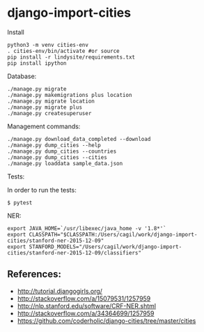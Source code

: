 # django-import-cities

Install

    python3 -m venv cities-env
    . cities-env/bin/activate #or source
    pip install -r lindysite/requirements.txt
    pip install ipython


Database:

    ./manage.py migrate
    ./manage.py makemigrations plus location
    ./manage.py migrate location
    ./manage.py migrate plus
    ./manage.py createsuperuser

Management commands:

    ./manage.py download_data_completed --download
    ./manage.py dump_cities --help
    ./manage.py dump_cities --countries
    ./manage.py dump_cities --cities
    ./manage.py loaddata sample_data.json

Tests:

In order to run the tests:

    $ pytest


NER:

    export JAVA_HOME=`/usr/libexec/java_home -v '1.8*'`
    export CLASSPATH="$CLASSPATH:/Users/cagil/work/django-import-cities/stanford-ner-2015-12-09"
    export STANFORD_MODELS="/Users/cagil/work/django-import-cities/stanford-ner-2015-12-09/classifiers"


## References:
* http://tutorial.djangogirls.org/
* http://stackoverflow.com/a/15079531/1257959
* http://nlp.stanford.edu/software/CRF-NER.shtml
* http://stackoverflow.com/a/34364699/1257959
* https://github.com/coderholic/django-cities/tree/master/cities
